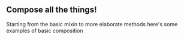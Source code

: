## Compose all the things!

Starting from the basic mixin to more elaborate methods here's some examples of basic composition